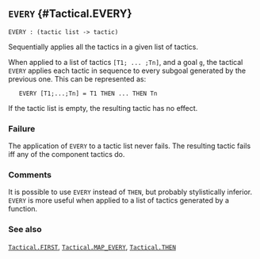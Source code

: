 ## `EVERY` {#Tactical.EVERY}


```
EVERY : (tactic list -> tactic)
```



Sequentially applies all the tactics in a given list of tactics.


When applied to a list of tactics `[T1; ... ;Tn]`, and a goal `g`, the tactical
`EVERY` applies each tactic in sequence to every
subgoal generated by the previous one. This can be represented as:
    
       EVERY [T1;...;Tn] = T1 THEN ... THEN Tn
    
If the tactic list is empty, the resulting tactic has no effect.

### Failure

The application of `EVERY` to a tactic list never fails. The resulting
tactic fails iff any of the component tactics do.

### Comments

It is possible to use `EVERY` instead of `THEN`, but probably
stylistically inferior. `EVERY` is more useful when applied to a list of
tactics generated by a function.

### See also

[`Tactical.FIRST`](#Tactical.FIRST), [`Tactical.MAP_EVERY`](#Tactical.MAP_EVERY), [`Tactical.THEN`](#Tactical.THEN)

